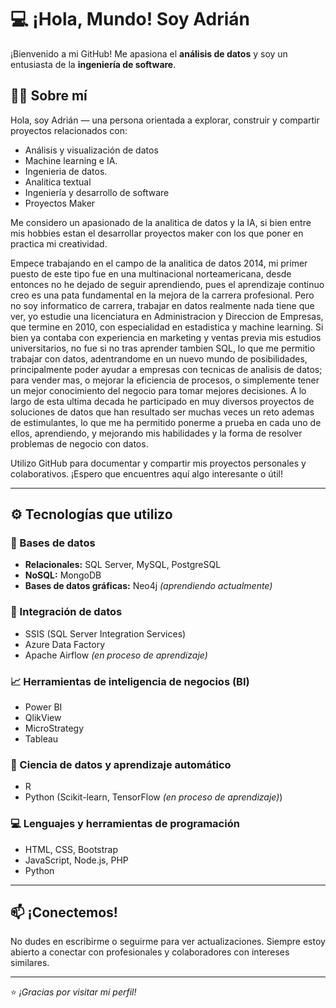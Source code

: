 # 💻 ¡Hola, Mundo! Soy Adrián

¡Bienvenido a mi GitHub! Me apasiona el **análisis de datos** y soy un entusiasta de la **ingeniería de software**.

## 👨‍💻 Sobre mí
Hola, soy Adrián — una persona orientada a explorar, construir y compartir proyectos relacionados con:
- Análisis y visualización de datos  
- Machine learning e IA.
- Ingenieria de datos.
- Analitica textual
- Ingeniería y desarrollo de software
- Proyectos Maker

Me considero un apasionado de la analitica de datos y la IA, si bien entre mis hobbies estan el desarrollar proyectos maker con los que poner en practica mi creatividad. 

Empece trabajando en el campo de la analitica de datos 2014, mi primer puesto de este tipo fue en una multinacional norteamericana, desde entonces no he dejado de seguir aprendiendo, pues el aprendizaje continuo creo es una pata fundamental en la mejora de la carrera profesional. Pero no soy informatico de carrera, trabajar en datos realmente nada tiene que ver, yo estudie una licenciatura en Administracion y Direccion de Empresas, que termine en 2010, con especialidad en estadistica y machine learning. Si bien ya contaba con experiencia en marketing y ventas previa mis estudios universitarios, no fue si no tras aprender tambien SQL, lo que me permitio trabajar con datos, adentrandome en un nuevo mundo de posibilidades, principalmente poder ayudar a empresas con tecnicas de analisis de datos; para vender mas, o mejorar la eficiencia de procesos, o simplemente tener un mejor conocimiento del negocio para tomar mejores decisiones. A lo largo de esta ultima decada he participado en muy diversos proyectos de soluciones de datos que han resultado ser muchas veces un reto ademas de estimulantes, lo que me ha permitido ponerme a prueba en cada uno de ellos, aprendiendo, y mejorando mis habilidades y la forma de resolver problemas de negocio con datos.

Utilizo GitHub para documentar y compartir mis proyectos personales y colaborativos. ¡Espero que encuentres aquí algo interesante o útil!

---

## ⚙️ Tecnologías que utilizo

### 📂 Bases de datos
- **Relacionales:** SQL Server, MySQL, PostgreSQL  
- **NoSQL:** MongoDB  
- **Bases de datos gráficas:** Neo4j *(aprendiendo actualmente)*

### 🔄 Integración de datos
- SSIS (SQL Server Integration Services)  
- Azure Data Factory  
- Apache Airflow *(en proceso de aprendizaje)*

### 📈 Herramientas de inteligencia de negocios (BI)
- Power BI  
- QlikView  
- MicroStrategy  
- Tableau

### 🧠 Ciencia de datos y aprendizaje automático
- R  
- Python (Scikit-learn, TensorFlow *(en proceso de aprendizaje)*)  

### 💻 Lenguajes y herramientas de programación
- HTML, CSS, Bootstrap  
- JavaScript, Node.js, PHP  
- Python  

---

## 📫 ¡Conectemos!
No dudes en escribirme o seguirme para ver actualizaciones. Siempre estoy abierto a conectar con profesionales y colaboradores con intereses similares.

---

⭐ *¡Gracias por visitar mi perfil!*  
